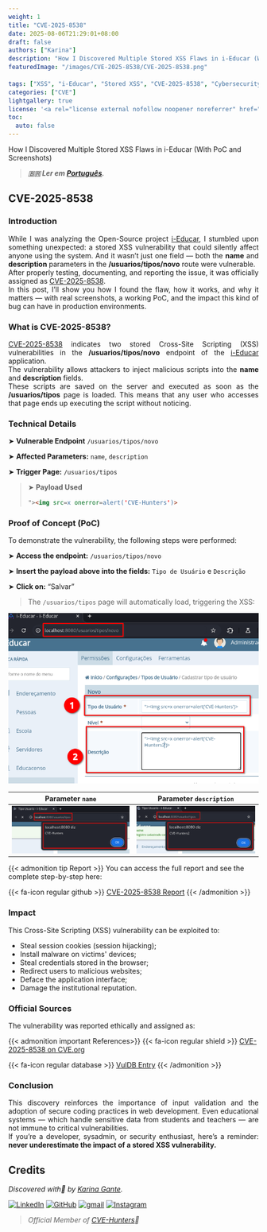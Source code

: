```yaml
---
weight: 1
title: "CVE-2025-8538"
date: 2025-08-06T21:29:01+08:00
draft: false
authors: ["Karina"]
description: "How I Discovered Multiple Stored XSS Flaws in i-Educar (With PoC and Screenshots)"
featuredImage: "/images/CVE-2025-8538/CVE-2025-8538.png"

tags: ["XSS", "i-Educar", "Stored XSS", "CVE-2025-8538", "Cybersecurity"]
categories: ["CVE"]
lightgallery: true
license: '<a rel="license external nofollow noopener noreferrer" href="https://creativecommons.org/licenses/by-nc/4.0/" target="_blank">CC BY-NC 4.0</a>'
toc:
  auto: false
---
```


How I Discovered Multiple Stored XSS Flaws in i-Educar (With PoC and Screenshots)

<!--more-->

> ***🇧🇷 Ler em [Português](http://karinagante.github.io/pt-br/cve-2025-8538).***

## CVE-2025-8538

### Introduction

<p align="justify">While I was analyzing the Open-Source project <a href="https://github.com/portabilis/i-educar" target=_blank>i-Educar</a>, I stumbled upon something unexpected: a stored XSS vulnerability that could silently affect anyone using the system. And it wasn’t just one field — both the <b>name</b> and <b>description</b> parameters in the <b>/usuarios/tipos/novo</b> route were vulnerable. </br> After properly testing, documenting, and reporting the issue, it was officially assigned as <a href="https://www.cve.org/CVERecord?id=CVE-2025-8538" target=_blank>CVE-2025-8538</a>. </br> In this post, I’ll show you how I found the flaw, how it works, and why it matters — with real screenshots, a working PoC, and the impact this kind of bug can have in production environments. </p>

### What is CVE-2025-8538?

<p align="justify"><a href="https://www.cve.org/CVERecord?id=CVE-2025-8538" target=_blank>CVE-2025-8538</a> indicates two stored Cross-Site Scripting (XSS) vulnerabilities in the <b>/usuarios/tipos/novo</b> endpoint of the <a href="https://github.com/portabilis/i-educar" target=_blank>i-Educar</a> application. </br> The vulnerability allows attackers to inject malicious scripts into the <b>name</b> and <b>description</b> fields. </br> These scripts are saved on the server and executed as soon as the <b>/usuarios/tipos</b> page is loaded. This means that any user who accesses that page ends up executing the script without noticing. </p>

### Technical Details

➤ **Vulnerable Endpoint** `/usuarios/tipos/novo`

➤ **Affected Parameters:** `name`, `description`

➤ **Trigger Page:** `/usuarios/tipos`

> ➤ **Payload Used** 
> ```html
>"><img src=x onerror=alert('CVE-Hunters')>
>```

### Proof of Concept (PoC)

To demonstrate the vulnerability, the following steps were performed:

➤ **Access the endpoint:** `/usuarios/tipos/novo`

➤ **Insert the payload above into the fields:** `Tipo de Usuário` e `Descrição`

➤ **Click on:** “Salvar”

> The `/usuarios/tipos` page will automatically load, triggering the XSS:

![](/images/CVE-2025-8538/PoC3.png) 

|   Parameter `name`         |    Parameter `description`        |
|:------------:|:------------:|
| ![](/images/CVE-2025-8538/PoC1.png)    | ![](/images/CVE-2025-8538/PoC2.png)  |

{{< admonition tip Report >}} 
You can access the full report and see the complete step-by-step here:

{{< fa-icon regular github >}} 
[CVE-2025-8538 Report](https://github.com/KarinaGante/KGSec/blob/main/CVEs/i-educar/CVE-2025-8538.md)
{{< /admonition >}}

### Impact

This Cross-Site Scripting (XSS) vulnerability can be exploited to:

- Steal session cookies (session hijacking);
- Install malware on victims' devices;
- Steal credentials stored in the browser;
- Redirect users to malicious websites;
- Deface the application interface;
- Damage the institutional reputation.

### Official Sources

The vulnerability was reported ethically and assigned as:

{{< admonition important References>}} 
{{< fa-icon regular shield >}} 
[CVE-2025-8538 on CVE.org](https://www.cve.org/CVERecord?id=CVE-2025-8538)

{{< fa-icon regular database >}} 
[VulDB Entry](https://vuldb.com/?id.318667)
{{< /admonition >}}

### Conclusion

<p align="justify">This discovery reinforces the importance of input validation and the adoption of secure coding practices in web development. Even educational systems — which handle sensitive data from students and teachers — are not immune to critical vulnerabilities. </br> If you’re a developer, sysadmin, or security enthusiast, here’s a reminder: <b>never underestimate the impact of a stored XSS vulnerability.</b></p>

## Credits

*Discovered with💜 by [Karina Gante](https://karinagante.github.io/).*  

[![LinkedIn](https://skillicons.dev/icons?i=linkedin&theme=dark)](https://www.linkedin.com/in/karina-gante/)
[![GitHub](https://skillicons.dev/icons?i=github&theme=dark)](https://www.github.com/KarinaGante/)
[![gmail](https://skillicons.dev/icons?i=gmail&theme=dark)](mailto:karina.g@aluno.ifsp.edu.br)
[![Instagram](https://skillicons.dev/icons?i=instagram&theme=dark)](https://www.instagram.com/karinovisk02/)

> *Official Member of [CVE-Hunters](https://www.cvehunters.com/)🏹*